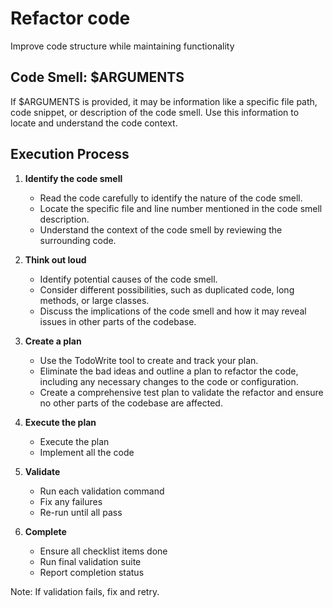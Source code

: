 # Refactor code

Improve code structure while maintaining functionality

## Code Smell: $ARGUMENTS

If $ARGUMENTS is provided, it may be information like a specific file path, code snippet, or description of the code smell. Use this information to locate and understand the code context.

## Execution Process

1. **Identify the code smell**
   - Read the code carefully to identify the nature of the code smell.
   - Locate the specific file and line number mentioned in the code smell description.
   - Understand the context of the code smell by reviewing the surrounding code.

2. **Think out loud**
   - Identify potential causes of the code smell.
   - Consider different possibilities, such as duplicated code, long methods, or large classes.
   - Discuss the implications of the code smell and how it may reveal issues in other parts of the codebase.

3. **Create a plan**
   - Use the TodoWrite tool to create and track your plan.
   - Eliminate the bad ideas and outline a plan to refactor the code, including any necessary changes to the code or configuration.
   - Create a comprehensive test plan to validate the refactor and ensure no other parts of the codebase are affected.

4. **Execute the plan**
   - Execute the plan
   - Implement all the code

5. **Validate**
   - Run each validation command
   - Fix any failures
   - Re-run until all pass

6. **Complete**
   - Ensure all checklist items done
   - Run final validation suite
   - Report completion status

Note: If validation fails, fix and retry.
